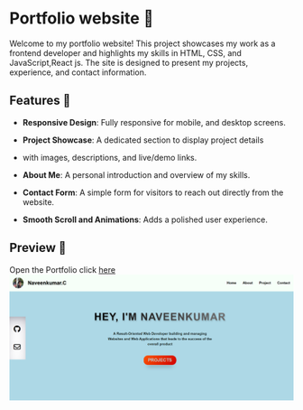 # Portfolio website 🌟

Welcome to my portfolio website! This project showcases my work as a frontend developer and highlights my skills in HTML, CSS, and JavaScript,React js. The site is designed to present my projects, experience, and contact information.


## Features 🚀

- **Responsive Design**: Fully responsive for mobile, and desktop screens.
  
- **Project Showcase**: A dedicated section to display project details 
  
- with images, descriptions, and live/demo links.
  
- **About Me**: A personal introduction and overview of my skills.
  
- **Contact Form**: A simple form for visitors to reach out directly 
  from the website.

- **Smooth Scroll and Animations**: Adds a polished user experience.

## Preview 📸
Open the Portfolio click [here](https://naveenkumar-developer.github.io/PORTFOLIO/)
![portfolio img](assets/portfolio.png)


